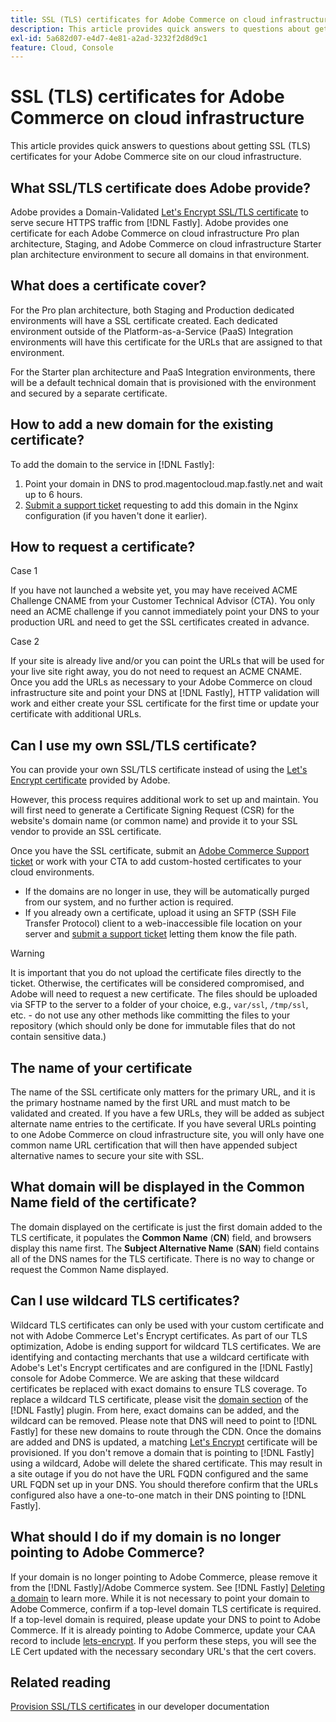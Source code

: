 ```yaml
---
title: SSL (TLS) certificates for Adobe Commerce on cloud infrastructure
description: This article provides quick answers to questions about getting SSL (TLS) certificates for your Adobe Commerce site on our cloud infrastructure.
exl-id: 5a682d07-e4d7-4e81-a2ad-3232f2d8d9c1
feature: Cloud, Console
---
```

# SSL (TLS) certificates for Adobe Commerce on cloud infrastructure

This article provides quick answers to questions about getting SSL (TLS) certificates for your Adobe Commerce site on our cloud infrastructure.

## What SSL/TLS certificate does Adobe provide?

Adobe provides a Domain-Validated [Let's Encrypt SSL/TLS certificate](https://letsencrypt.org/) to serve secure HTTPS traffic from [!DNL Fastly]. Adobe provides one certificate for each Adobe Commerce on cloud infrastructure Pro plan architecture, Staging, and Adobe Commerce on cloud infrastructure Starter plan architecture environment to secure all domains in that environment.

## What does a certificate cover?

For the Pro plan architecture, both Staging and Production dedicated environments will have a SSL certificate created. Each dedicated environment outside of the Platform-as-a-Service (PaaS) Integration environments will have this certificate for the URLs that are assigned to that environment.

For the Starter plan architecture and PaaS Integration environments, there will be a default technical domain that is provisioned with the environment and secured by a separate certificate.

## How to add a new domain for the existing certificate?

To add the domain to the service in [!DNL Fastly]:

1. Point your domain in DNS to prod.magentocloud.map.fastly.net and wait up to 6 hours.
1. [Submit a support ticket](/help/help-center-guide/help-center/magento-help-center-user-guide.md#submit-ticket) requesting to add this domain in the Nginx configuration (if you haven't done it earlier).

## How to request a certificate?

Case 1

If you have not launched a website yet, you may have received ACME Challenge CNAME from your Customer Technical Advisor (CTA). You only need an ACME challenge if you cannot immediately point your DNS to your production URL and need to get the SSL certificates created in advance.

Case 2

If your site is already live and/or you can point the URLs that will be used for your live site right away, you do not need to request an ACME CNAME. Once you add the URLs as necessary to your Adobe Commerce on cloud infrastructure site and point your DNS at [!DNL Fastly], HTTP validation will work and either create your SSL certificate for the first time or update your certificate with additional URLs.

## Can I use my own SSL/TLS certificate?

You can provide your own SSL/TLS certificate instead of using the [Let's Encrypt certificate](https://letsencrypt.org/) provided by Adobe. 

However, this process requires additional work to set up and maintain. You will first need to generate a Certificate Signing Request (CSR) for the website's domain name (or common name) and provide it to your SSL vendor to provide an SSL certificate. 

Once you have the SSL certificate, submit an [Adobe Commerce Support ticket](/help/help-center-guide/help-center/magento-help-center-user-guide.md#submit-ticket) or work with your CTA to add custom-hosted certificates to your cloud environments. 

* If the domains are no longer in use, they will be automatically purged from our system, and no further action is required. 
* If you already own a certificate, upload it using an SFTP (SSH File Transfer Protocol) client to a web-inaccessible file location on your server and [submit a support ticket](/help/help-center-guide/help-center/magento-help-center-user-guide.md#submit-ticket) letting them know the file path.

>[!WARNING]
>
>It is important that you do not upload the certificate files directly to the ticket. Otherwise, the certificates will be considered compromised, and Adobe will need to request a new certificate.
>The files should be uploaded via SFTP to the server to a folder of your choice, e.g., `var/ssl`, `/tmp/ssl`, etc. - do not use any other methods like committing the files to your repository (which should only be done for immutable files that do not contain sensitive data.)

## The name of your certificate

The name of the SSL certificate only matters for the primary URL, and it is the primary hostname named by the first URL and must match to be validated and created. If you have a few URLs, they will be added as subject alternate name entries to the certificate. If you have several URLs pointing to one Adobe Commerce on cloud infrastructure site, you will only have one common name URL certification that will then have appended subject alternative names to secure your site with SSL.

## What domain will be displayed in the Common Name field of the certificate?

The domain displayed on the certificate is just the first domain added to the TLS certificate, it populates the **Common Name** (**CN**) field, and browsers display this name first. The **Subject Alternative Name** (**SAN**) field contains all of the DNS names for the TLS certificate. There is no way to change or request the Common Name displayed.

## Can I use wildcard TLS certificates?

Wildcard TLS certificates can only be used with your custom certificate and not with Adobe Commerce Let's Encrypt certificates. As part of our TLS optimization, Adobe is ending support for wildcard TLS certificates. We are identifying and contacting merchants that use a wildcard certificate with Adobe's Let's Encrypt certificates and are configured in the [!DNL Fastly] console for Adobe Commerce. We are asking that these wildcard certificates be replaced with exact domains to ensure TLS coverage. To replace a wildcard TLS certificate, please visit the [domain section](https://experienceleague.adobe.com/en/docs/commerce-cloud-service/user-guide/cdn/setup-fastly/fastly-custom-cache-configuration#manage-domains) of the [!DNL Fastly] plugin. From here, exact domains can be added, and the wildcard can be removed. Please note that DNS will need to point to [!DNL Fastly] for these new domains to route through the CDN. Once the domains are added and DNS is updated, a matching [Let's Encrypt](https://letsencrypt.org/) certificate will be provisioned. If you don't remove a domain that is pointing to [!DNL Fastly] using a wildcard, Adobe will delete the shared certificate. This may result in a site outage if you do not have the URL FQDN configured and the same URL FQDN set up in your DNS. You should therefore confirm that the URLs configured also have a one-to-one match in their DNS pointing to [!DNL Fastly].

## What should I do if my domain is no longer pointing to Adobe Commerce?

If your domain is no longer pointing to Adobe Commerce, please remove it from the [!DNL Fastly]/Adobe Commerce system. See [!DNL Fastly] [Deleting a domain](https://docs.fastly.com/en/guides/working-with-domains#deleting-a-domain) to learn more. While it is not necessary to point your domain to Adobe Commerce, confirm if a top-level domain TLS certificate is required. If a top-level domain is required, please update your DNS to point to Adobe Commerce. If it is already pointing to Adobe Commerce, update your CAA record to include [lets-encrypt](https://letsencrypt.org/). If you perform these steps, you will see the LE Cert updated with the necessary secondary URL's that the cert covers.​

## Related reading

 [Provision SSL/TLS certificates](https://experienceleague.adobe.com/en/docs/commerce-cloud-service/user-guide/cdn/setup-fastly/fastly-configuration#provision-ssltls-certificates) in our developer documentation
